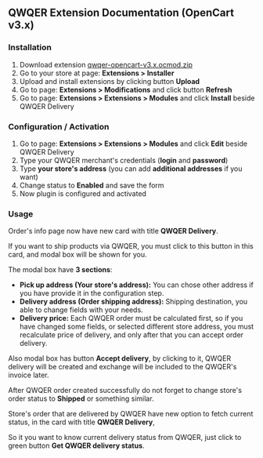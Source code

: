 ## QWQER Extension Documentation (OpenCart v3.x)

### Installation
1. Download extension [qwqer-opencart-v3.x.ocmod.zip](https://github.com/IPayDevTeam/QWQER-OpenCart-Extension-Documentation/raw/master/extensions/qwqer-opencart-v3.x.ocmod.zip)
2. Go to your store at page: **Extensions > Installer**
3. Upload and install extensions by clicking button **Upload**
4. Go to page: **Extensions > Modifications** and click button **Refresh**
5. Go to page: **Extensions > Extensions > Modules** and click **Install** beside QWQER Delivery

### Configuration / Activation
1. Go to page: **Extensions > Extensions > Modules** and click **Edit** beside QWQER Delivery
2. Type your QWQER merchant's credentials (**login** and **password**)
3. Type **your store's address** (you can add **additional addresses** if you want)
4. Change status to **Enabled** and save the form
5. Now plugin is configured and activated

### Usage
Order's info page now have new card with title **QWQER Delivery**.

If you want to ship products via QWQER, you must click to this button in this card, and modal box will be shown for you.

The modal box have **3 sections**:
- **Pick up address (Your store's address):** You can chose other address if you have provide it in the configuration step.
- **Delivery address (Order shipping address):** Shipping destination, you able to change fields with your needs.
- **Delivery price:** Each QWQER order must be calculated first, so if you have changed some fields, or selected different store address, you must recalculate price of delivery, and only after that you can accept order delivery.

Also modal box has button **Accept delivery**, by clicking to it, QWQER delivery will be created and exchange will be included to the QWQER's invoice later.

After QWQER order created successfully do not forget to change store's order status to **Shipped** or something similar.

Store's order that are delivered by QWQER have new option to fetch current status, in the card with title **QWQER Delivery**,

So it you want to know current delivery status from QWQER, just click to green button **Get QWQER delivery status**.
